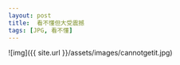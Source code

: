 ```yaml
---
layout: post
title:  看不懂但大受震撼
tags: [JPG, 看不懂]
---
```


![img]({{ site.url }}/assets/images/cannotgetit.jpg)